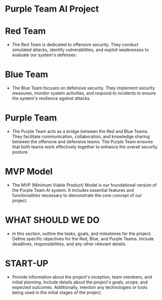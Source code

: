 # Purple Team AI Project
# Red Team
- The Red Team is dedicated to offensive security. They conduct simulated attacks, identify vulnerabilities, and exploit weaknesses to evaluate our system's defenses.

# Blue Team
- The Blue Team focuses on defensive security. They implement security measures, monitor system activities, and respond to incidents to ensure the system's resilience against attacks.

# Purple Team
- The Purple Team acts as a bridge between the Red and Blue Teams. They facilitate communication, collaboration, and knowledge sharing between the offensive and defensive teams. The Purple Team ensures that both teams work effectively together to enhance the overall security posture.

# MVP Model
- The MVP (Minimum Viable Product) Model is our foundational version of the Purple Team AI system. It includes essential features and functionalities necessary to demonstrate the core concept of our project.

# WHAT SHOULD WE DO
- In this section, outline the tasks, goals, and milestones for the project. Define specific objectives for the Red, Blue, and Purple Teams. Include deadlines, responsibilities, and any other relevant details.

# START-UP
- Provide information about the project's inception, team members, and initial planning. Include details about the project's goals, scope, and expected outcomes. Additionally, mention any technologies or tools being used in the initial stages of the project.